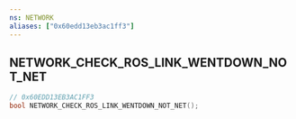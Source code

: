 ```yaml
---
ns: NETWORK
aliases: ["0x60edd13eb3ac1ff3"]
---
```

## NETWORK_CHECK_ROS_LINK_WENTDOWN_NOT_NET

```c
// 0x60EDD13EB3AC1FF3
bool NETWORK_CHECK_ROS_LINK_WENTDOWN_NOT_NET();
```
